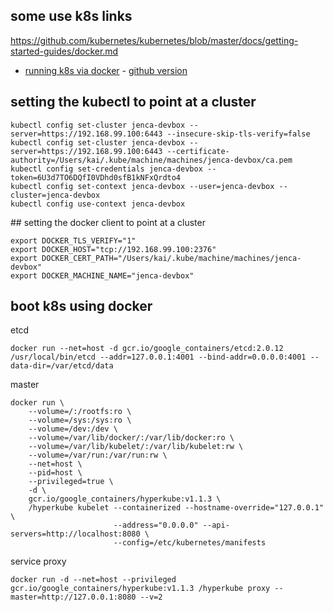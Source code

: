 ## some use k8s links

https://github.com/kubernetes/kubernetes/blob/master/docs/getting-started-guides/docker.md

 * [running k8s via docker](http://kubernetes.io/v1.1/docs/getting-started-guides/docker.html) - [github version](https://github.com/kubernetes/kubernetes/blob/master/docs/getting-started-guides/docker.md)

## setting the kubectl to point at a cluster

```
kubectl config set-cluster jenca-devbox --server=https://192.168.99.100:6443 --insecure-skip-tls-verify=false
kubectl config set-cluster jenca-devbox --server=https://192.168.99.100:6443 --certificate-authority=/Users/kai/.kube/machine/machines/jenca-devbox/ca.pem
kubectl config set-credentials jenca-devbox --token=6U3d7TO6DQfI0VDhd0sfB1kNFxQrdto4
kubectl config set-context jenca-devbox --user=jenca-devbox --cluster=jenca-devbox
kubectl config use-context jenca-devbox
```

## setting the docker client to point at a cluster

```
export DOCKER_TLS_VERIFY="1"
export DOCKER_HOST="tcp://192.168.99.100:2376"
export DOCKER_CERT_PATH="/Users/kai/.kube/machine/machines/jenca-devbox"
export DOCKER_MACHINE_NAME="jenca-devbox"
```

## boot k8s using docker

etcd

```
docker run --net=host -d gcr.io/google_containers/etcd:2.0.12 /usr/local/bin/etcd --addr=127.0.0.1:4001 --bind-addr=0.0.0.0:4001 --data-dir=/var/etcd/data
```

master

```
docker run \
    --volume=/:/rootfs:ro \
    --volume=/sys:/sys:ro \
    --volume=/dev:/dev \
    --volume=/var/lib/docker/:/var/lib/docker:ro \
    --volume=/var/lib/kubelet/:/var/lib/kubelet:rw \
    --volume=/var/run:/var/run:rw \
    --net=host \
    --pid=host \
    --privileged=true \
    -d \
    gcr.io/google_containers/hyperkube:v1.1.3 \
    /hyperkube kubelet --containerized --hostname-override="127.0.0.1" \
                       --address="0.0.0.0" --api-servers=http://localhost:8080 \
                       --config=/etc/kubernetes/manifests
```

service proxy

```
docker run -d --net=host --privileged gcr.io/google_containers/hyperkube:v1.1.3 /hyperkube proxy --master=http://127.0.0.1:8080 --v=2
```